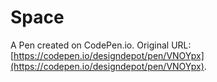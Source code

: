 # Space

A Pen created on CodePen.io. Original URL: [https://codepen.io/designdepot/pen/VNOYpx](https://codepen.io/designdepot/pen/VNOYpx).


